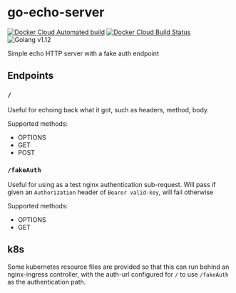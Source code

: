# go-echo-server

[![Docker Cloud Automated build](https://img.shields.io/docker/cloud/automated/dotlou/go-echo-server.svg?style=for-the-badge)](https://hub.docker.com/r/dotlou/go-echo-server/tags) [![Docker Cloud Build Status](https://img.shields.io/docker/cloud/build/dotlou/go-echo-server.svg?style=for-the-badge)](https://hub.docker.com/r/dotlou/go-echo-server/builds) ![Golang v1.12](https://img.shields.io/badge/Golang-v1.12-green.svg?style=for-the-badge)

Simple echo HTTP server with a fake auth endpoint

## Endpoints

### `/`

Useful for echoing back what it got, such as headers, method, body.

Supported methods:

- OPTIONS
- GET
- POST


### `/fakeAuth`

Useful for using as a test nginx authentication sub-request. Will pass if given an `Authorization` header of `Bearer valid-key`, will fail otherwise

Supported methods:

- OPTIONS
- GET

## k8s

Some kubernetes resource files are provided so that this can run behind an nginx-ingress controller, with the auth-url configured for `/` to use `/fakeAuth` as the authentication path.